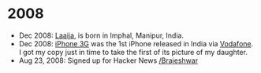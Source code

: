 # 2008

- Dec 2008: [Laaija](https://laaija.com/), is born in Imphal, Manipur, India.
- Dec 2008: [iPhone 3G](https://en.wikipedia.org/wiki/IPhone_3G) was the 1st iPhone released in India via [Vodafone](https://en.wikipedia.org/wiki/Vodafone_India). I got my copy just in time to take the first of its picture of my daughter.
- Aug 23, 2008: Signed up for Hacker News [/Brajeshwar](https://news.ycombinator.com/user?id=Brajeshwar)